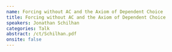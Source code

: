 ```yaml
---
name: Forcing without AC and the Axiom of Dependent Choice
title: Forcing without AC and the Axiom of Dependent Choice
speakers: Jonathan Schilhan
categories: Talk
abstract: /ct/Schilhan.pdf
onsite: false
---
```

